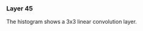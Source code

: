 ### Layer 45

The histogram shows a 3x3 linear convolution layer.
<div id='d3div45'></div>
<script>d3.json("data/data45.json", function(x){initHistogram(x,"#d3div45");});</script>


